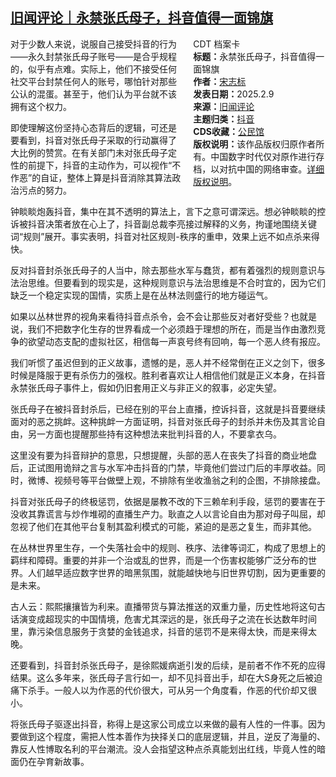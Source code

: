 <!--1739135921000-->
[旧闻评论｜永禁张氏母子，抖音值得一面锦旗](https://chinadigitaltimes.net/chinese/715704.html)
------

<div style="width:42%;float:right;padding-left:20px;"><div class="su-spoiler su-spoiler-style-fancy su-spoiler-icon-chevron-circle" data-scroll-offset="0" data-anchor-in-url="no"><div class="su-spoiler-title" tabindex="0" role="button"><span class="su-spoiler-icon"></span>CDT 档案卡</div><div class="su-spoiler-content su-u-clearfix su-u-trim"><strong>标题：</strong>永禁张氏母子，抖音值得一面锦旗<br><strong>作者：</strong><a href="https://chinadigitaltimes.net/space/宋志标" target="_blank">宋志标</a><br><strong>发表日期：</strong>2025.2.9<br><strong>来源：</strong><a href="https://archive.ph/Yi9Gn" target="_blank">旧闻评论</a><br><strong>主题归类：</strong><a href="https://chinadigitaltimes.net/space/抖音" target="_blank">抖音</a><br><strong>CDS收藏：</strong><a href="https://chinadigitaltimes.net/space/%E5%85%AC%E6%B0%91%E9%A6%86" target="_blank" rel="noopener">公民馆</a><br><strong>版权说明：</strong>该作品版权归原作者所有。中国数字时代仅对原作进行存档，以对抗中国的网络审查。<a href="https://chinadigitaltimes.net/chinese/copyright">详细版权说明</a>。</div></div></div><p>对于少数人来说，说服自己接受抖音的行为——永久封禁张氏母子账号——是合乎规程的，似乎有点难。实际上，他们不接受任何社交平台封禁任何人的账号，哪怕针对那些公认的混蛋。甚至于，他们认为平台就不该拥有这个权力。</p><p>即使理解这份坚持心态背后的逻辑，可还是要看到，抖音对张氏母子采取的行动赢得了大比例的赞赏。在有关部门未对张氏母子定性的前提下，抖音的主动作为，可以视作“不作恶”的自证，整体上算是抖音消除其算法政治污点的努力。</p><p>钟睒睒炮轰抖音，集中在其不透明的算法上，言下之意可谓深远。想必钟睒睒的控诉被抖音决策者放在心上了，抖音副总裁李亮接过解释的义务，拘谨地围绕关键词“规则”展开。事实表明，抖音对社区规则-秩序的重申，效果上远不如点杀来得快。‍‍‍‍‍‍‍</p><p>反对抖音封杀张氏母子的人当中，除去那些水军与蠢货，都有着强烈的规则意识与法治思维。但要看到的现实是，这种规则意识与法治思维是不合时宜的，因为它们缺乏一个稳定实现的国情，实质上是在丛林法则盛行的地方碰运气。‍‍‍‍‍‍‍‍‍‍‍‍‍‍‍‍‍‍‍‍‍‍‍‍‍‍‍‍‍‍‍‍‍‍‍‍‍‍‍‍‍‍‍‍‍‍‍‍‍‍‍‍‍‍‍‍‍‍‍</p><p>如果以丛林世界的视角来看待抖音点杀令，会不会让那些反对者好受些？也就是说，我们不把数字化生存的世界看成一个必须趋于理想的所在，而是当作由激烈竞争的欲望动态支配的虚拟社区，相信每一声哀号终有回响，每一个恶人终有报应。‍‍‍‍‍‍‍‍‍‍‍‍‍‍‍‍‍‍‍‍‍‍‍‍‍‍‍‍‍‍‍‍‍‍‍‍‍‍‍‍‍‍‍‍‍‍‍‍‍‍‍‍‍‍‍‍‍‍‍‍‍‍</p><p>我们听惯了虽迟但到的正义故事，遗憾的是，恶人并不经常倒在正义之剑下，很多时候是降服于更有杀伤力的强权。胜利者喜欢让人相信他们就是正义本身，在抖音永禁张氏母子事件上，假如仍旧套用正义与非正义的叙事，必定失望。‍‍‍‍‍‍‍‍‍‍‍‍‍‍‍‍‍‍‍‍‍‍‍‍‍‍‍‍‍‍‍‍‍‍‍‍‍‍‍‍</p><p>张氏母子在被抖音封杀后，已经在别的平台上直播，控诉抖音，这就是抖音要继续面对的恶之挑衅。这种挑衅一方面证明，抖音对张氏母子的封杀并未伤及其言论自由，另一方面也提醒那些持有这种想法来批判抖音的人，不要拿衣乌。‍‍‍‍‍‍‍‍‍‍‍‍‍‍‍‍‍‍‍‍‍‍‍‍‍‍‍‍‍‍‍‍‍‍‍‍</p><p>这里没有要为抖音辩护的意思，只想提醒，头部的恶人在丧失了抖音的商业地盘后，正试图用诡辩之言与水军冲击抖音的门禁，毕竟他们尝过门后的丰厚收益。同时，微博、视频号等平台做壁上观，不排除有坐收渔翁之利的企图，不排除接盘。‍‍‍‍‍‍‍‍</p><p>抖音对张氏母子的终极惩罚，依据是屡教不改的下三赖牟利手段，惩罚的要害在于没收其靠谎言与炒作堆砌的直播生产力。耿直之人以言论自由为那对母子叫屈，却忽视了他们在其他平台复制其盈利模式的可能，紧迫的是恶之复生，而非其他。‍‍‍‍‍‍‍‍‍‍‍‍‍‍‍‍‍‍‍</p><p>在丛林世界里生存，一个失落社会中的规则、秩序、法律等词汇，构成了思想上的羁绊和障碍。重要的并非一个治或乱的世界，而是一个伤害权能够广泛分布的世界。人们越早适应数字世界的暗黑氛围，就能越快地与旧世界切割，因为更重要的是未来。‍‍‍‍</p><p>古人云：熙熙攘攘皆为利来。直播带货与算法推送的双重力量，历史性地将这句古话演变成超现实的中国情境，危害尤其深远的是，张氏母子之流在长达数年时间里，靠污染信息服务于贪婪的金钱追求，抖音的惩罚不是来得太快，而是来得太晚。‍‍‍‍‍‍‍‍‍‍‍‍‍‍‍‍‍‍‍‍‍‍</p><p>还要看到，抖音封杀张氏母子，是徐熙媛病逝引发的后续，是前者不作不死的应得结果。这么多年来，张氏母子言行如一，却不见抖音出手，却在大S身死之后被迫痛下杀手。一般人以为作恶的代价很大，可从另一个角度看，作恶的代价却又很小。‍‍‍‍‍‍‍‍‍‍‍‍‍‍‍‍‍‍‍‍‍‍‍‍‍‍‍‍‍‍‍‍‍‍‍‍‍</p><p>将张氏母子驱逐出抖音，称得上是这家公司成立以来做的最有人性的一件事。因为要做到这个程度，需把人性本善作为抉择关口的底层逻辑，并且，逆反了海量的、靠反人性博取名利的平台潮流。没人会指望这种点杀真能划出红线，毕竟人性的暗面仍在孕育新故事。</p><div class="addtoany_share_save_container addtoany_content addtoany_content_bottom"><div class="a2a_kit a2a_kit_size_32 addtoany_list" data-a2a-url="https://chinadigitaltimes.net/chinese/715704.html" data-a2a-title="旧闻评论｜永禁张氏母子，抖音值得一面锦旗"><a class="a2a_button_facebook" href="https://www.addtoany.com/add_to/facebook?linkurl=https%3A%2F%2Fchinadigitaltimes.net%2Fchinese%2F715704.html&amp;linkname=%E6%97%A7%E9%97%BB%E8%AF%84%E8%AE%BA%EF%BD%9C%E6%B0%B8%E7%A6%81%E5%BC%A0%E6%B0%8F%E6%AF%8D%E5%AD%90%EF%BC%8C%E6%8A%96%E9%9F%B3%E5%80%BC%E5%BE%97%E4%B8%80%E9%9D%A2%E9%94%A6%E6%97%97" title="Facebook" rel="nofollow noopener" target="_blank"></a><a class="a2a_button_twitter" href="https://www.addtoany.com/add_to/twitter?linkurl=https%3A%2F%2Fchinadigitaltimes.net%2Fchinese%2F715704.html&amp;linkname=%E6%97%A7%E9%97%BB%E8%AF%84%E8%AE%BA%EF%BD%9C%E6%B0%B8%E7%A6%81%E5%BC%A0%E6%B0%8F%E6%AF%8D%E5%AD%90%EF%BC%8C%E6%8A%96%E9%9F%B3%E5%80%BC%E5%BE%97%E4%B8%80%E9%9D%A2%E9%94%A6%E6%97%97" title="Twitter" rel="nofollow noopener" target="_blank"></a><a class="a2a_button_telegram" href="https://www.addtoany.com/add_to/telegram?linkurl=https%3A%2F%2Fchinadigitaltimes.net%2Fchinese%2F715704.html&amp;linkname=%E6%97%A7%E9%97%BB%E8%AF%84%E8%AE%BA%EF%BD%9C%E6%B0%B8%E7%A6%81%E5%BC%A0%E6%B0%8F%E6%AF%8D%E5%AD%90%EF%BC%8C%E6%8A%96%E9%9F%B3%E5%80%BC%E5%BE%97%E4%B8%80%E9%9D%A2%E9%94%A6%E6%97%97" title="Telegram" rel="nofollow noopener" target="_blank"></a><a class="a2a_button_reddit" href="https://www.addtoany.com/add_to/reddit?linkurl=https%3A%2F%2Fchinadigitaltimes.net%2Fchinese%2F715704.html&amp;linkname=%E6%97%A7%E9%97%BB%E8%AF%84%E8%AE%BA%EF%BD%9C%E6%B0%B8%E7%A6%81%E5%BC%A0%E6%B0%8F%E6%AF%8D%E5%AD%90%EF%BC%8C%E6%8A%96%E9%9F%B3%E5%80%BC%E5%BE%97%E4%B8%80%E9%9D%A2%E9%94%A6%E6%97%97" title="Reddit" rel="nofollow noopener" target="_blank"></a><a class="a2a_button_whatsapp" href="https://www.addtoany.com/add_to/whatsapp?linkurl=https%3A%2F%2Fchinadigitaltimes.net%2Fchinese%2F715704.html&amp;linkname=%E6%97%A7%E9%97%BB%E8%AF%84%E8%AE%BA%EF%BD%9C%E6%B0%B8%E7%A6%81%E5%BC%A0%E6%B0%8F%E6%AF%8D%E5%AD%90%EF%BC%8C%E6%8A%96%E9%9F%B3%E5%80%BC%E5%BE%97%E4%B8%80%E9%9D%A2%E9%94%A6%E6%97%97" title="WhatsApp" rel="nofollow noopener" target="_blank"></a><a class="a2a_button_email" href="https://www.addtoany.com/add_to/email?linkurl=https%3A%2F%2Fchinadigitaltimes.net%2Fchinese%2F715704.html&amp;linkname=%E6%97%A7%E9%97%BB%E8%AF%84%E8%AE%BA%EF%BD%9C%E6%B0%B8%E7%A6%81%E5%BC%A0%E6%B0%8F%E6%AF%8D%E5%AD%90%EF%BC%8C%E6%8A%96%E9%9F%B3%E5%80%BC%E5%BE%97%E4%B8%80%E9%9D%A2%E9%94%A6%E6%97%97" title="Email" rel="nofollow noopener" target="_blank"></a><a class="a2a_button_copy_link" href="https://www.addtoany.com/add_to/copy_link?linkurl=https%3A%2F%2Fchinadigitaltimes.net%2Fchinese%2F715704.html&amp;linkname=%E6%97%A7%E9%97%BB%E8%AF%84%E8%AE%BA%EF%BD%9C%E6%B0%B8%E7%A6%81%E5%BC%A0%E6%B0%8F%E6%AF%8D%E5%AD%90%EF%BC%8C%E6%8A%96%E9%9F%B3%E5%80%BC%E5%BE%97%E4%B8%80%E9%9D%A2%E9%94%A6%E6%97%97" title="Copy Link" rel="nofollow noopener" target="_blank"></a><a class="a2a_dd addtoany_share_save addtoany_share" href="https://www.addtoany.com/share"></a></div></div>
